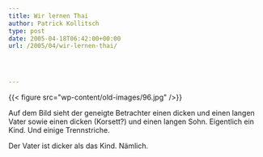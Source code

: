 ```yaml
---
title: Wir lernen Thai
author: Patrick Kollitsch
type: post
date: 2005-04-18T06:42:00+00:00
url: /2005/04/wir-lernen-thai/




---
```

{{< figure src="wp-content/old-images/96.jpg" />}}

Auf dem Bild sieht der geneigte Betrachter einen dicken und einen langen Vater sowie einen dicken (Korsett?) und einen langen Sohn. Eigentlich ein Kind. Und einige Trennstriche.

Der Vater ist dicker als das Kind. Nämlich.
